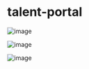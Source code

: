 # talent-portal

![image](https://github.com/maheshp2002/talent-portal/assets/95010740/14ad89de-ac03-435f-8a3e-5c3e07789449)


![image](https://github.com/maheshp2002/talent-portal/assets/95010740/42432431-5c5d-439f-993c-fd377f1939bc)

![image](https://github.com/maheshp2002/talent-portal/assets/95010740/b8c44e94-e015-42ef-83a0-ca53f68d0193)
